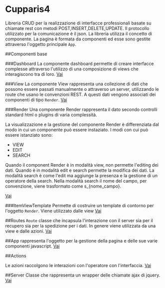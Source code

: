 # Cupparis4

Libreria CRUD per la realizzazione di interfacce professionali basate su chiamate rest con 
metodi POST,INSERT,DELETE,UPDATE. Il protocollo utilizzato per la comunicazione è il json. 
La libreria utilizza il concetto di componente. La pagina è formata da componenti ed esse
sono gestite attraverso l'oggetto principale `App`. 
            
##Componenti base

###Dashboard
La componente dashboard permette di creare interfacce complesse attraverso
l'utilizzo di una composizione di views che interagiscono tra di loro.
<a href="dashboards">Vai</a>

###View
La componente View rappresenta una collezione di dati che possono essere passati manualmente o 
attraverso un server, utilizzando le route che usano le convenzioni REST. A questi dati 
vengono associati dei componenti di tipo `Render`. 
<a href="views">Vai</a>


###Render
Una componente Render rappresenta il dato secondo controlli standard html o plugins 
di varia complessità.

La visualizzazione e la gestione del componente Render è differenziata dal modo in cui un componente
può essere instaziato. I modi con cui può essere istanziato sono:

- VIEW
- EDIT
- SEARCH

Quando il component Render è in modalità view, non permette l'editing dei dati.
Quando è in modalità edit e search permette la modifica dei dati. La modalità search è come l'edit
ma aggiunge la presenza e la gestione di un operatore della search. Nella modalità search il 
nome del campo, per convenzione, viene trasformato come s_{nome_campo}. 

<a href="renders">Vai</a>

###ItemViewTemplate
Permette di costruire un template di contorno per l'oggetto `Render`. Viene utilizzato dalle view
<a href="item-structure">Vai</a>

##Routes
`Route` classe che incapsula l'interazione con il server sia per il recupero sia per la spedizione per i dati.
In genere viene utilizzata da una view e dalle azioni.
<a href="routes">Vai</a>

##App
rappresenta l'oggetto per la gestione della pagina e delle sue varie componenti javascript.
<a href="app">Vai</a>


##Actions

Le azioni raccolgono le interazioni con l'operatore con l'interfaccia.
 <a href="actions">Vai</a>

##Server
Classe che rappresenta un wrapper delle chiamate ajax di jquery.
<a href="server">Vai</a>

